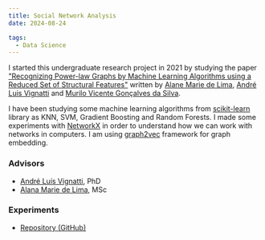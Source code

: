 ```yaml
---
title: Social Network Analysis
date: 2024-08-24

tags:
  - Data Science
---
```


I started this undergraduate research project in 2021 by studying the paper ["Recognizing Power-law Graphs by Machine Learning Algorithms using a Reduced Set of Structural Features"](http://www.inf.ufpr.br/amlima/eniac2019.pdf) written by [Alane Marie de Lima](https://www.inf.ufpr.br/amlima/), [André Luis Vignatti](https://www.inf.ufpr.br/vignatti/) and [Murilo Vicente Gonçalves da Silva](https://www.inf.ufpr.br/murilo/).

I have been studying some machine learning algorithms from [scikit-learn](https://scikit-learn.org/stable/) library as KNN, SVM, Gradient Boosting and Random Forests. I made some experiments with [NetworkX](https://networkx.org/) in order to understand how we can work with networks in computers. I am using [graph2vec](https://github.com/MLDroid/graph2vec_tf) framework for graph embedding.

### Advisors  
  * [André Luís Vignatti](https://www.inf.ufpr.br/vignatti/), PhD
  * [Alana Marie de Lima](https://www.inf.ufpr.br/amlima/), MSc 

### Experiments  

* [Repository (GitHub)](https://github.com/viniciusmioto/social_network_analysis)


